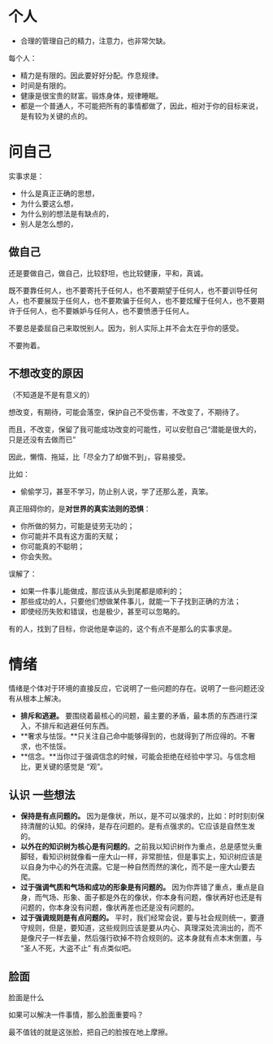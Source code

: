 # 个人

- 合理的管理自己的精力，注意力，也非常欠缺。





每个人：

- 精力是有限的。因此要好好分配。作息规律。
- 时间是有限的。
- 健康是很宝贵的财富。锻炼身体，规律睡眠。
- 都是一个普通人，不可能把所有的事情都做了，因此，相对于你的目标来说，是有较为关键的点的。


# 问自己

实事求是：

- 什么是真正正确的思想，
- 为什么要这么想，
- 为什么别的想法是有缺点的，
- 别人是怎么想的，


## 做自己

还是要做自己，做自己，比较舒坦，也比较健康，平和，真诚。

既不要靠任何人，也不要寄托于任何人，也不要期望于任何人，也不要训导任何人，也不要展现于任何人，也不要欺骗于任何人，也不要炫耀于任何人，也不要期许于任何人，也不要嫉妒与任何人，也不要愤懑于任何人。


不要总是委屈自己来取悦别人。因为，别人实际上并不会太在乎你的感受。


不要拘着。

## 不想改变的原因

（不知道是不是有意义的）


想改变，有期待，可能会落空，保护自己不受伤害，不改变了，不期待了。

而且，不改变，保留了我可能成功改变的可能性，可以安慰自己“潜能是很大的，只是还没有去做而已”

因此，懒惰、拖延，比「尽全力了却做不到」，容易接受。


比如：

- 偷偷学习，甚至不学习，防止别人说，学了还那么差，真笨。


真正阻碍你的，是**对世界的真实法则的恐惧**：


- 你所做的努力，可能是徒劳无功的；
- 你可能并不具有这方面的天赋；
- 你可能真的不聪明；
- 你会失败。


误解了：

- 如果一件事儿能做成，那应该从头到尾都是顺利的；
- 那些成功的人，只要他们想做某件事儿，就能一下子找到正确的方法；
- 即使经历失败和错误，也是极少，甚至可以忽略的。




有的人，找到了目标，你说他是幸运的，这个有点不是那么的实事求是。

# 情绪

情绪是个体对于环境的直接反应，它说明了一些问题的存在。说明了一些问题还没有从根本上解决。



- **排斥和逃避。** 要围绕着最核心的问题，最主要的矛盾，最本质的东西进行深入，不排斥和逃避任何东西。
- **奢求与怯馁。**只关注自己命中能够得到的，也就得到了所应得的。不奢求，也不怯馁。
- **信念。**当你过于强调信念的时候，可能会拒绝在经验中学习。与信念相比，更关键的感觉是 “观”。



## 认识 一些想法

- **保持是有点问题的。** 因为是像状，所以，是不可以强求的，比如：时时刻刻保持清醒的认知。的保持，是存在问题的。是有点强求的。它应该是自然生发的。
- **以外在的知识树为核心是有问题的**。之前我以知识树作为重点，总是感觉头重脚轻，看知识树就像看一座大山一样，非常胆怯，但是事实上，知识树应该是以自身为中心的外在流露。它是一种自然而然的演化，而不是一座大山要去爬。
- **过于强调气质和气场和成功的形象是有问题的。** 因为你弄错了重点，重点是自身，而气场、形象、面子都是外在的像状，你本身有问题，像状再好也还是有问题的，你本身没有问题，像状再差也还是没有问题的。
- **过于强调规则是有点问题的。** 平时，我们经常会说，要与社会规则统一，要遵守规则，但是，要知道，这些规则应该是要从内心、真理深处流淌出的，而不是像尺子一样去量，然后强行砍掉不符合规则的。这本身就有点本末倒置，与 “圣人不死，大盗不止” 有点类似吧。



## 脸面

脸面是什么

如果可以解决一件事情，那么脸面重要吗？


最不值钱的就是这张脸，把自己的脸按在地上摩擦。

